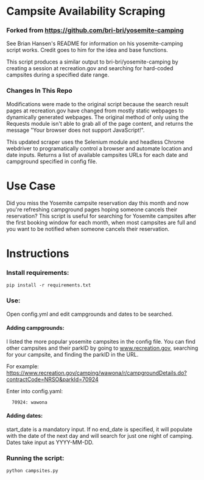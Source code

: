 # Campsite Availability Scraping
### Forked from https://github.com/bri-bri/yosemite-camping
See Brian Hansen's README for information on his yosemite-camping script works. Credit goes to him for the idea and base functions.

This script produces a similar output to bri-bri/yosemite-camping by creating a session at recreation.gov and searching for hard-coded campsites during a specified date range.

### Changes In This Repo
Modifications were made to the original script because the search result pages at recreation.gov have changed from mostly static webpages to dynamically generated webpages.
The original method of only using the Requests module isn't able to grab all of the page content, and returns the message "Your browser does not support JavaScript!".

This updated scraper uses the Selenium module and headless Chrome webdriver to programatically control a browser and automate location and date inputs. Returns a list of available campsites URLs for each date and campground specified in config file.

# Use Case
Did you miss the Yosemite campsite reservation day this month and now you're refreshing campground pages hoping someone cancels their reservation?
This script is useful for searching for Yosemite campsites after the first booking window for each month, when most campsites are full and you want to be notified when someone cancels their reservation.


# Instructions

### Install requirements:
```
pip install -r requirements.txt
```
### Use:
Open config.yml and edit campgrounds and dates to be searched.

#### Adding campgrounds:
I listed the more popular yosemite campsites in the config file. You can find other campsites and their parkID by going to www.recreation.gov, searching for your campsite, and finding the parkID in the URL.

For example: https://www.recreation.gov/camping/wawona/r/campgroundDetails.do?contractCode=NRSO&parkId=70924
    
   Enter into config.yaml:
      
      70924: wawona

#### Adding dates:
start_date is a mandatory input. If no end_date is specified, it will populate with the date of the next day and will search for just one night of camping.
Dates take input as YYYY-MM-DD.

### Running the script: 
`python campsites.py`

